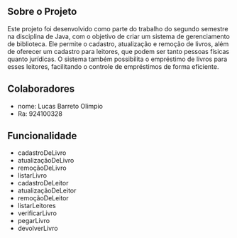 ## Sobre o Projeto
Este projeto foi desenvolvido como parte do trabalho do segundo semestre na disciplina de Java, com o objetivo de criar um sistema de gerenciamento de biblioteca. Ele permite o cadastro, atualização e remoção de livros, além de oferecer um cadastro para leitores, que podem ser tanto pessoas físicas quanto jurídicas. O sistema também possibilita o empréstimo de livros para esses leitores, facilitando o controle de empréstimos de forma eficiente.

## Colaboradores
- nome: Lucas Barreto Olimpio
- Ra: 924100328

## Funcionalidade
- cadastroDeLivro
- atualizaçãoDeLivro
- remoçãoDeLivro
- listarLivro
- cadastroDeLeitor
- atualizaçãoDeLeitor
- remoçãoDeLeitor
- listarLeitores
- verificarLivro
- pegarLivro
- devolverLivro
